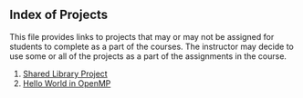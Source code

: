 ## Index of Projects

This file provides links to projects that may or may not be assigned for students to complete as a part of the courses. The
instructor may decide to use some or all of the projects as a part of the assignments in the course.

1. [Shared Library Project](https://jvkoebbe/math4610/projects/sharedLibraryProject)
2. [Hello World in OpenMP](https://jvkoebbe/math4610/projects/helloWorldOpenmpProject)

